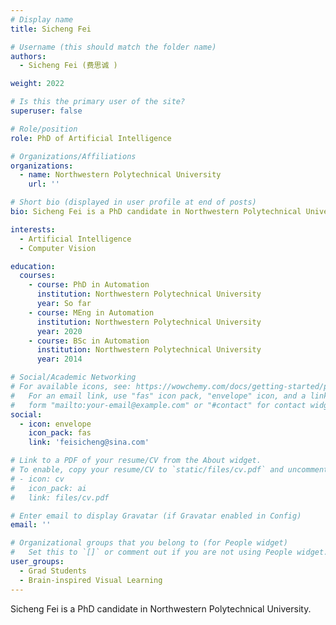 ```yaml
---
# Display name
title: Sicheng Fei

# Username (this should match the folder name)
authors:
  - Sicheng Fei (费思诚 )

weight: 2022

# Is this the primary user of the site?
superuser: false

# Role/position
role: PhD of Artificial Intelligence

# Organizations/Affiliations
organizations:
  - name: Northwestern Polytechnical University
    url: ''

# Short bio (displayed in user profile at end of posts)
bio: Sicheng Fei is a PhD candidate in Northwestern Polytechnical University.

interests:
  - Artificial Intelligence
  - Computer Vision

education:
  courses:
    - course: PhD in Automation
      institution: Northwestern Polytechnical University
      year: So far
    - course: MEng in Automation
      institution: Northwestern Polytechnical University
      year: 2020
    - course: BSc in Automation
      institution: Northwestern Polytechnical University
      year: 2014

# Social/Academic Networking
# For available icons, see: https://wowchemy.com/docs/getting-started/page-builder/#icons
#   For an email link, use "fas" icon pack, "envelope" icon, and a link in the
#   form "mailto:your-email@example.com" or "#contact" for contact widget.
social:
  - icon: envelope
    icon_pack: fas
    link: 'feisicheng@sina.com'

# Link to a PDF of your resume/CV from the About widget.
# To enable, copy your resume/CV to `static/files/cv.pdf` and uncomment the lines below.
# - icon: cv
#   icon_pack: ai
#   link: files/cv.pdf

# Enter email to display Gravatar (if Gravatar enabled in Config)
email: ''

# Organizational groups that you belong to (for People widget)
#   Set this to `[]` or comment out if you are not using People widget.
user_groups:
  - Grad Students
  - Brain-inspired Visual Learning
---
```


Sicheng Fei is a PhD candidate in Northwestern Polytechnical University.